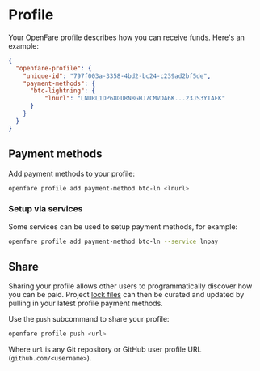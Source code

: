# Profile

Your OpenFare profile describes how you can receive funds. Here's an example:

```json
{
  "openfare-profile": {
    "unique-id": "797f003a-3358-4bd2-bc24-c239ad2bf5de",
    "payment-methods": {
      "btc-lightning": {
          "lnurl": "LNURL1DP68GURN8GHJ7CMVDA6K...23JS3YTAFK"
      }
    }
  }
}
```

## Payment methods

Add payment methods to your profile:

```bash
openfare profile add payment-method btc-ln <lnurl>
```

### Setup via services

Some services can be used to setup payment methods, for example:

```bash
openfare profile add payment-method btc-ln --service lnpay
```

## Share

Sharing your profile allows other users to programmatically discover how you can be paid. Project [lock files](./lock.md) can then be curated and updated by pulling in your latest profile payment methods.

Use the `push` subcommand to share your profile:

```bash
openfare profile push <url>
```

Where `url` is any Git repository or GitHub user profile URL (`github.com/<username>`).
